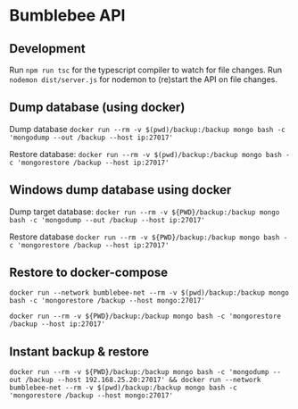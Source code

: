 # Bumblebee API

## Development

Run `npm run tsc` for the typescript compiler to watch for file changes.
Run `nodemon dist/server.js` for nodemon to (re)start the API on file changes.



## Dump database (using docker)

Dump database
`docker run --rm -v $(pwd)/backup:/backup mongo bash -c 'mongodump --out /backup --host ip:27017'`

Restore database:
`docker run --rm -v $(pwd)/backup:/backup mongo bash -c 'mongorestore /backup --host ip:27017'`


## Windows dump database using docker

Dump target database:
`docker run --rm -v ${PWD}/backup:/backup mongo bash -c 'mongodump --out /backup --host ip:27017'`


Restore database
`docker run --rm -v ${PWD}/backup:/backup mongo bash -c 'mongorestore /backup --host ip:27017'`


## Restore to docker-compose

`docker run --network bumblebee-net --rm -v $(pwd)/backup:/backup mongo bash -c 'mongorestore /backup --host mongo:27017'`

`docker run --rm -v ${PWD}/backup:/backup mongo bash -c 'mongorestore /backup --host ip:27017'`

## Instant backup & restore

`docker run --rm -v ${PWD}/backup:/backup mongo bash -c 'mongodump --out /backup --host 192.168.25.20:27017' && docker run --network bumblebee-net --rm -v $(pwd)/backup:/backup mongo bash -c 'mongorestore /backup --host mongo:27017'`